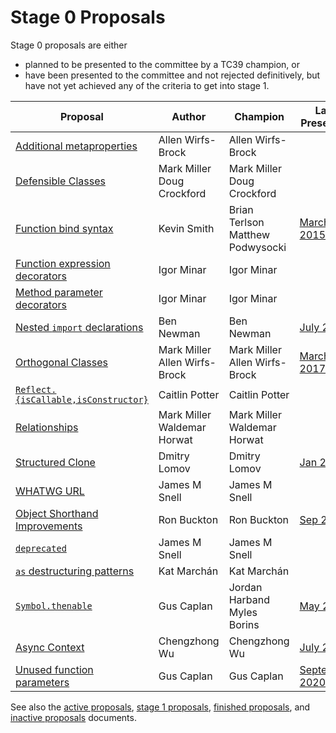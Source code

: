 # Stage 0 Proposals

Stage 0 proposals are either

* planned to be presented to the committee by a TC39 champion, or
* have been presented to the committee and not rejected definitively, but have not yet achieved any of the criteria to get into stage 1.

| Proposal                                                           | Author                                | Champion                              | Last Presented                    |
| ------------------------------------------------------------------ | ------------------------------------- | ------------------------------------- | --------------------------------- |
| [Additional metaproperties][metaprops]                             | Allen Wirfs-Brock                     | Allen Wirfs-Brock                     |                                   |
| [Defensible Classes][defensible-classes]                           | Mark Miller<br />Doug Crockford       | Mark Miller<br />Doug Crockford       |                                   |
| [Function bind syntax][bind-syntax]                                | Kevin Smith                           | Brian Terlson<br />Matthew Podwysocki | [March 2015][bind-notes]          |
| [Function expression decorators][func-expr-decorators]             | Igor Minar                            | Igor Minar                            |                                   |
| [Method parameter decorators][method-param-decorators]             | Igor Minar                            | Igor Minar                            |                                   |
| [Nested `import` declarations][nested-imports]                     | Ben Newman                            | Ben Newman                            | [July 2016][nested-notes]         |
| [Orthogonal Classes][ortho]                                        | Mark Miller<br />Allen Wirfs-Brock    | Mark Miller<br />Allen Wirfs-Brock    | [March 2017][ortho-notes]         |
| [`Reflect.{isCallable,isConstructor}`][is-callable-is-constructor] | Caitlin Potter                        | Caitlin Potter                        |                                   |
| [Relationships][relationships]                                     | Mark Miller<br />Waldemar Horwat      | Mark Miller<br />Waldemar Horwat      |                                   |
| [Structured Clone][clone]                                          | Dmitry Lomov                          | Dmitry Lomov                          | [Jan 2014][clone-notes]           |
| [WHATWG URL][url]                                                  | James M Snell                         | James M Snell                         |                                   |
| [Object Shorthand Improvements][object-shorthand-improvements]     | Ron Buckton                           | Ron Buckton                           | [Sep 2017][shorthand-notes]       |
| [`deprecated`][deprecated]                                         | James M Snell                         | James M Snell                         |                                   |
| [`as` destructuring patterns][as-patterns]                         | Kat Marchán                           | Kat Marchán                           |                                   |
| [`Symbol.thenable`][symbol-thenable]                               | Gus Caplan                            | Jordan Harband<br />Myles Borins      | [May 2018][symbol-thenable-notes] |
| [Async Context][async-context]                                     | Chengzhong Wu                         | Chengzhong Wu                         | [July 2020][async-context-notes]  |
| [Unused function parameters][unused-function-params]               | Gus Caplan                            | Gus Caplan                            | [September 2020][unused-function-params-notes] |

See also the [active proposals](README.md), [stage 1 proposals](stage-1-proposals.md), [finished proposals](finished-proposals.md), and [inactive proposals](inactive-proposals.md) documents.

[metaprops]: https://github.com/allenwb/ESideas/blob/master/ES7MetaProps.md
[defensible-classes]: https://web.archive.org/web/20160804042547/http://wiki.ecmascript.org/doku.php?id=strawman:defensible_classes
[bind-syntax]: https://github.com/tc39/proposal-bind-operator
[func-expr-decorators]: https://goo.gl/8MmCMG
[method-param-decorators]: https://goo.gl/r1XT9b
[nested-imports]: https://github.com/benjamn/reify/blob/master/PROPOSAL.md
[ortho]: https://github.com/erights/Orthogonal-Classes
[is-callable-is-constructor]: https://github.com/caitp/TC39-Proposals/blob/master/tc39-reflect-isconstructor-iscallable.md
[relationships]: https://web.archive.org/web/20160804042554/http://wiki.ecmascript.org/doku.php?id=strawman:relationships
[clone]: https://github.com/dslomov/ecmascript-structured-clone
[url]: https://github.com/jasnell/proposal-url
[object-shorthand-improvements]: https://github.com/rbuckton/proposal-shorthand-improvements
[deprecated]: https://github.com/jasnell/proposal-deprecated
[as-patterns]: https://github.com/zkat/proposal-as-patterns
[bind-notes]: https://github.com/tc39/notes/blob/master/meetings/2015-03/mar-25.md#6vi-function-bind-and-private-fields-redux-kevin-smith
[nested-notes]: https://github.com/tc39/notes/blob/master/meetings/2016-07/jul-27.md#10iiic-nested-import-declaration
[ortho-notes]: https://github.com/tc39/notes/blob/master/meetings/2017-03/mar-22.md#10iiia-orthogonal-classes
[clone-notes]: https://github.com/tc39/notes/blob/master/meetings/2014-01/jan-30.md#structured-clone
[shorthand-notes]: https://github.com/tc39/notes/blob/master/meetings/2017-09/sept-28.md#13i-object-shorthand-improvements
[builtins-notes]: https://github.com/tc39/notes/blob/master/meetings/2017-09/sept-28.md#14ia-builtinstypeof-and-builtinsis
[symbol-thenable]: https://github.com/devsnek/proposal-symbol-thenable
[symbol-thenable-notes]: https://github.com/tc39/notes/blob/def2ee0c04bc91612576237314a4f3b1fe2edaef/meetings/2018-05/may-24.md#symbolthenable-for-stage-1-or-2
[async-context]: https://github.com/legendecas/proposal-async-context
[async-context-notes]: https://github.com/tc39/notes/blob/master/meetings/2020-07/july-23.md#async-context-updates--for-stage-1
[unused-function-params]: https://github.com/devsnek/proposal-unused-function-parameters
[unused-function-params-notes]: https://github.com/tc39/notes/blob/master/meetings/2020-09/sept-24.md#unused-function-parameters-for-stage-1

